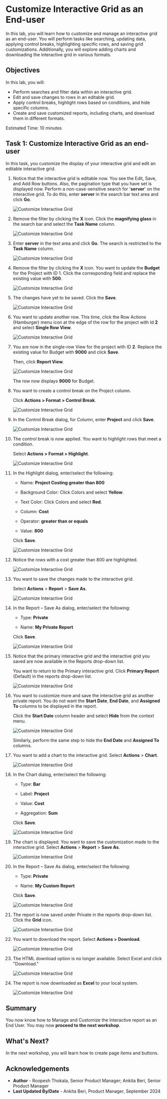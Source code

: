 # Customize Interactive Grid as an End-user

In this lab, you will learn how to customize and manage an interactive grid as an end-user. You will perform tasks like searching, updating data, applying control breaks, highlighting specific rows, and saving grid customizations. Additionally, you will explore adding charts and downloading the interactive grid in various formats.

## Objectives

In this lab, you will:

- Perform searches and filter data within an interactive grid.
- Edit and save changes to rows in an editable grid.
- Apply control breaks, highlight rows based on conditions, and hide specific columns.
- Create and save customized reports, including charts, and download them in different formats.

Estimated Time: 10 minutes

## Task 1: Customize Interactive Grid as an end-user

In this task, you customize the display of your interactive grid and edit an editable interactive grid.

1. Notice that the interactive grid is editable now. You see the Edit, Save, and Add Row buttons. Also, the pagination type that you have set is displayed now. Perform a non-case-sensitive search for '**server**' on the interactive grid.
To do this, enter **server** in the search bar text area and click **Go**.

    ![Customize Interactive Grid](./images/search1.png " ")

2. Remove the filter by clicking the **X** icon. Click the **magnifying glass** in the search bar and select the **Task Name** column.

    ![Customize Interactive Grid](./images/search2.png " ")

3. Enter **server** in the text area and click **Go**. The search is restricted to the **Task Name** column.

    ![Customize Interactive Grid](./images/search3.png " ")

4. Remove the filter by clicking the **X** icon. You want to update the **Budget** for the Project with ID 1. Click the corresponding field and replace the existing value with **500**.

    ![Customize Interactive Grid](./images/search4.png " ")

5. The changes have yet to be saved. Click the **Save**.

    ![Customize Interactive Grid](./images/search5.png " ")

6. You want to update another row. This time, click the Row Actions (Hamburger) menu icon at the edge of the row for the project with Id **2** and select **Single Row View**.

    ![Customize Interactive Grid](./images/single-row-view.png " ")

7. You are now in the single-row View for the project with ID **2**. Replace the existing value for Budget with **9000** and click **Save**.

    Then, click **Report View**.

    ![Customize Interactive Grid](./images/single-row1.png " ")

    The row now displays **9000** for Budget.

8. You want to create a control break on the Project column.

    Click **Actions > Format > Control Break**.

    ![Customize Interactive Grid](./images/set-control-break.png " ")

9. In the Control Break dialog, for Column, enter **Project** and click **Save**.

    ![Customize Interactive Grid](./images/control-break1.png " ")

10. The control break is now applied. You want to highlight rows that meet a condition.

    Select **Actions > Format > Highlight**.

    ![Customize Interactive Grid](./images/highlight1.png " ")

11. In the Highlight dialog, enter/select the following:

    - Name: **Project Costing greater than 800**

    - Background Color: Click Colors and select **Yellow**.

    - Text Color: Click Colors and select **Red**.

    - Column: **Cost**

    - Operator: **greater than or equals**

    - Value: **800**

    Click **Save**.

    ![Customize Interactive Grid](./images/highlight2.png " ")

12. Notice the rows with a cost greater than 800 are highlighted.

    ![Customize Interactive Grid](./images/highlight3.png " ")

13. You want to save the changes made to the interactive grid.

    Select **Actions** > **Report** > **Save As**.

    ![Customize Interactive Grid](./images/save-grid1.png " ")

14. In the Report – Save As dialog, enter/select the following:

    - Type: **Private**

    - Name: **My Private Report**

    Click **Save**.

    ![Customize Interactive Grid](./images/save-report.png " ")

15. Notice that the primary interactive grid and the interactive grid you saved are now available in the Reports drop-down list.

    You want to return to the Primary interactive grid. Click **Primary Report** (Default) in the reports drop-down list.

    ![Customize Interactive Grid](./images/select-primary-report.png " ")

16. You want to customize more and save the interactive grid as another private report. You do not want the **Start Date**, **End Date**, and **Assigned To** columns to be displayed in the report.

    Click the **Start Date** column header and select **Hide** from the context menu.

    ![Customize Interactive Grid](./images/hide-column1.png " ")

    Similarly, perform the same step to hide the **End Date** and **Assigned To** columns.

17. You want to add a chart to the interactive grid.
Select **Actions** > **Chart**.

    ![Customize Interactive Grid](./images/chart1.png " ")

18. In the Chart dialog, enter/select the following:

    - Type: **Bar**

    - Label: **Project**

    - Value: **Cost**

    - Aggregation: **Sum**

    Click **Save**.

    ![Customize Interactive Grid](./images/chart2.png " ")

19. The chart is displayed. You want to save the customization made to the interactive grid. Select **Actions** > **Report** > **Save As**.

    ![Customize Interactive Grid](./images/save-report1.png " ")

20. In the Report – Save As dialog, enter/select the following:

    - Type: **Private**

    - Name: **My Custom Report**

    Click **Save**.

    ![Customize Interactive Grid](./images/save-report2.png " ")

21. The report is now saved under Private in the reports drop-down list. Click the **Grid** icon.

    ![Customize Interactive Grid](./images/select-grid-icon.png " ")

22. You want to download the report. Select **Actions > Download**.

    ![Customize Interactive Grid](./images/download-report.png " ")

23. The HTML download option is no longer available. Select Excel and click "Download."

    ![Customize Interactive Grid](./images/download-report1.png " ")

24. The report is now downloaded as **Excel** to your local system.

    ![Customize Interactive Grid](./images/downloaded-report.png " ")

## Summary

You now know how to Manage and Customize the Interactive report as an End User. You may now **proceed to the next workshop**.

## What's Next?

In the next workshop, you will learn how to create page items and buttons.

## Acknowledgements

- **Author** - Roopesh Thokala, Senior Product Manager; Ankita Beri, Senior Product Manager
- **Last Updated By/Date** - Ankita Beri, Product Manager, September 2024
